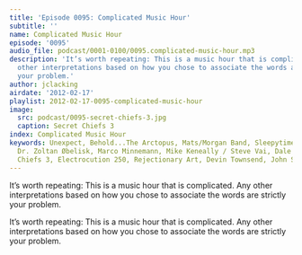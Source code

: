 ```yaml
---
title: 'Episode 0095: Complicated Music Hour'
subtitle: ''
name: Complicated Music Hour
episode: '0095'
audio_file: podcast/0001-0100/0095.complicated-music-hour.mp3
description: 'It’s worth repeating: This is a music hour that is complicated. Any
  other interpretations based on how you chose to associate the words are strictly
  your problem.'
author: jclacking
airdate: '2012-02-17'
playlist: 2012-02-17-0095-complicated-music-hour
image:
  src: podcast/0095-secret-chiefs-3.jpg
  caption: Secret Chiefs 3
index: Complicated Music Hour
keywords: Unexpect, Behold...The Arctopus, Mats/Morgan Band, Sleepytime Gorilla Museum,
  Dr. Zoltan Øbelisk, Marco Minnemann, Mike Keneally / Steve Vai, Dale Turner, Secret
  Chiefs 3, Electrocution 250, Rejectionary Art, Devin Townsend, John Scofield
---
```

It’s worth repeating: This is a music hour that is complicated. Any other interpretations based on how you chose to associate the words are strictly your problem.<!--more-->

It’s worth repeating: This is a music hour that is complicated. Any other interpretations based on how you chose to associate the words are strictly your problem.
